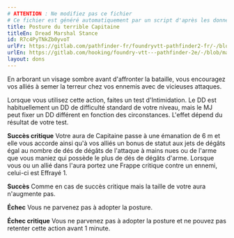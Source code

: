 ```yaml
---
# ATTENTION : Ne modifiez pas ce fichier
# Ce fichier est généré automatiquement par un script d'après les données du module Foundry VTT officiel et de sa traduction
title: Posture du terrible Capitaine
titleEn: Dread Marshal Stance
id: R7c4PyTNkZb0yvoT
urlFr: https://gitlab.com/pathfinder-fr/foundryvtt-pathfinder2-fr/-/blob/master/data/feats/R7c4PyTNkZb0yvoT.htm
urlEn: https://gitlab.com/hooking/foundry-vtt---pathfinder-2e/-/blob/master/packs/data/feats.db/dread-marshal-stance.json
layout: dons
---
```

En arborant un visage sombre avant d'affronter la bataille, vous encouragez vos alliés à semer la terreur chez vos ennemis avec de vicieuses attaques.

Lorsque vous utilisez cette action, faites un test d'Intimidation. Le DD est habituellement un DD de difficulté standard de votre niveau, mais le MJ peut fixer un DD différent en fonction des circonstances. L'effet dépend du résultat de votre test.

**Succès critique** Votre aura de Capitaine passe à une émanation de 6 m et elle vous accorde ainsi qu'à vos alliés un bonus de statut aux jets de dégâts égal au nombre de dés de dégâts de l'attaque à mains nues ou de l'arme que vous maniez qui possède le plus de dés de dégâts d'arme. Lorsque vous ou un allié dans l'aura portez une Frappe critique contre un ennemi, celui-ci est Effrayé 1.

**Succès** Comme en cas de succès critique mais la taille de votre aura n'augmente pas.

**Échec** Vous ne parvenez pas à adopter la posture.

**Échec critique** Vous ne parvenez pas à adopter la posture et ne pouvez pas retenter cette action avant 1 minute.
